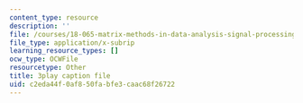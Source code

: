 ```yaml
---
content_type: resource
description: ''
file: /courses/18-065-matrix-methods-in-data-analysis-signal-processing-and-machine-learning-spring-2018/c2eda44f0af850fabfe3caac68f26722_ZUU57Q3CFOU.vtt
file_type: application/x-subrip
learning_resource_types: []
ocw_type: OCWFile
resourcetype: Other
title: 3play caption file
uid: c2eda44f-0af8-50fa-bfe3-caac68f26722
---
```

